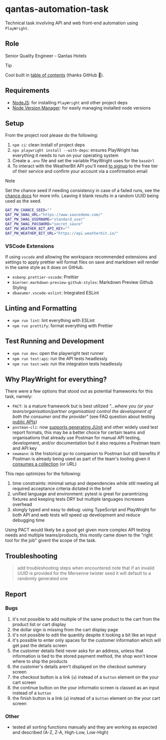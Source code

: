 # qantas-automation-task

Technical task involving API and web front-end automation using `PlayWright`.

## Role

Senior Quality Engineer - Qantas Hotels

> [!TIP]
> Cool built in [table of contents][6] (thanks GitHub :rocket:).

## Requirements

- [NodeJS][0]: for installing `PlayWright` and other project deps
- [Node Version Manager][2]: for easily managing installed node versions

## Setup

From the project root please do the following:

1. `npm ci`: clean install of project deps
2. `npx playwright install --with-deps`: ensures PlayWright has everything it needs to run on your operating system
3. Create a `.env` file and set the variable PlayWright uses for the `baseUrl`
4. To interact with the WeatherBit API you'll need [to signup][7] to the free tier of their service and confirm your account via a confirmation email

> [!NOTE]
> Set the chance seed if needing consistency in case of a failed runs, see the [chance docs][8] for more info. Leaving it blank results in a random UUID being used as the seed.

```bash
QAT_PW_CHANCE_SEED=""
QAT_PW_SWAG_URL="https://www.saucedemo.com/"
QAT_PW_SWAG_USERNAME="standard_user"
QAT_PW_SWAG_PASSWORD="secret_sauce"
QAT_PW_WEATHER_BIT_API_KEY=""
QAT_PW_WEATHER_BIT_URL="https://api.weatherbit.io/"
```

### VSCode Extensions

If using `vscode` and allowing the workspace recommended extensions and settings to apply prettier will format files on
save and markdown will render in the same style as it does on GitHub.

- `esbenp.prettier-vscode`: Prettier
- `bierner.markdown-preview-github-styles`: Markdown Preview Github Styling
- `dbaeumer.vscode-eslint`: Integrated ESLint

## Linting and Formatting

- `npm run lint`: lint everything with ESLint
- `npm run prettify`: format everything with Prettier

## Test Running and Development

- `npm run dev`: open the playwright test runner
- `npm run test:api`: run the API tests headlessly
- `npm run test:web`: run the integration tests headlessly

## Why PlayWright for everything?

There were a few options that stood out as potential frameworks for this task, namely:

- `PACT`: is a mature framework but is best utilized _"...where you (or your team/organisation/partner organisation) control the development of both
  the consumer and the provider"_ (see FAQ question about testing [public APIs][4])
- `postman-cli`: now [supports generating JUnit][3] and other widely used test report formats, this may be a better choice for certain teams and
  organisations that already use Postman for manual API testing, development, and/or documentation but it also requires a Postman team and API key
- `newmann`: is the historical go-to companion to Postman but still benefits if Postman is already being used as part of the team's tooling given it
  [consumes a collection][5] (or URL)

This repo optimizes for the following:

1. time constraints: minimal setup and dependencies while still meeting all required acceptance criteria dictated in the brief
2. unified language and environment: pytest is great for paramtrizing fixtures and keeping tests DRY but multiple languages increases overhead
3. stongly typed and easy to debug: using TypeScript and PlayWright for both API and web tests will speed up development and reduce debugging time

Using PACT would likely be a good get given more complex API testing needs and multiple teams/products, this mostly came down to the "right tool
for the job" givent the scope of the task.

## Troubleshooting

> add troubleshooting steps when encountered
> note that if an invalid UUID is provided for the Mersenne twister seed it will default to a randomly generated one

## Report

### Bugs

1. it's not possible to add multiple of the same product to the cart from the product list or cart display
2. the dollar sign is missing from the cart display page
3. it's not possible to edit the quantity despite it looking a bit like an input
4. it's possible to enter only spaces for the customer information which will get past the details screen
5. the customer details field never asks for an address, unless that information is tied to the stored payment method, the shop won't know where to ship the products
6. the customer's details aren't displayed on the checkout summary screen
7. the checkout button is a link (`a`) instead of a `button` element on the your cart screen
8. the continue button on the your informatio screen is classed as an input instead of a `button`
9. the finish button is a link (`a`) instead of a `button` element on the your cart screen

### Other

- tested all sorting functions manually and they are working as expected and described (A-Z, Z-A, High-Low, Low-High)

[0]: https://nodejs.org/en/download
[1]: https://learning.postman.com/docs/postman-cli/postman-cli-installation/
[2]: https://github.com/nvm-sh/nvm
[3]: https://github.com/postmanlabs/postman-app-support/issues/11761#issuecomment-1979999006
[4]: https://docs.pact.io/faq#why-pact-may-not-be-the-best-tool-for-public-testing-apis
[5]: https://learning.postman.com/docs/collections/using-newman-cli/installing-running-newman/#run-a-collection-with-newman
[6]: https://github.blog/changelog/2021-04-13-table-of-contents-support-in-markdown-files/
[7]: https://www.weatherbit.io/account/create
[8]: https://chancejs.com/usage/seed.html
